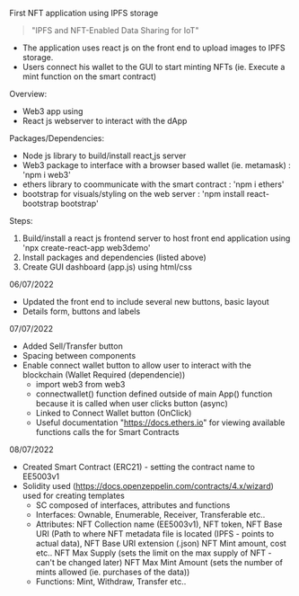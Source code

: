 First NFT application using IPFS storage 

> "IPFS and NFT-Enabled Data Sharing for IoT"

* The application uses react js on the front end to upload images to IPFS storage.
* Users connect his wallet to the GUI to start minting NFTs (ie. Execute a mint function on the smart contract)


Overview:
* Web3 app using
* React js webserver to interact with the dApp


Packages/Dependencies:
* Node js library to build/install react,js server
* Web3 package to interface with a browser based wallet (ie. metamask) : 'npm i web3'
* ethers library to coommunicate with the smart contract : 'npm i ethers'
* bootstrap for visuals/styling on the web server : 'npm install react-bootstrap bootstrap'


Steps:
1. Build/install a react js frontend server to host front end application using 'npx create-react-app web3demo'
2. Install packages and dependencies (listed above)
3. Create GUI dashboard (app.js) using html/css


06/07/2022
* Updated the front end to include several new buttons, basic layout
* Details form, buttons and labels


07/07/2022
* Added Sell/Transfer button
* Spacing between components
* Enable connect wallet button to allow user to interact with the blockchain (Wallet Required (dependencie))
    - import web3 from web3
    - connectwallet() function defined outside of main App() function because it is called when user clicks button (async)
    - Linked to Connect Wallet button (OnClick)
    - Useful documentation "https://docs.ethers.io" for viewing available functions calls the for Smart Contracts

08/07/2022
* Created Smart Contract (ERC21) - setting the contract name to EE5003v1
* Solidity used (https://docs.openzeppelin.com/contracts/4.x/wizard) used for creating templates
    - SC composed of interfaces, attributes and functions 
    - Interfaces: Ownable, Enumerable, Receiver, Transferable etc..
    - Attributes: 
        NFT Collection name (EE5003v1), 
        NFT token, 
        NFT Base URI (Path to where NFT metadata file is located (IPFS - points to actual data), 
        NFT Base URI extension (.json)
        NFT Mint amount, cost etc..
        NFT Max Supply (sets the limit on the max supply of NFT - can't be changed later)
        NFT Max Mint Amount (sets the number of mints allowed (ie. purchases of the data))
    - Functions: Mint, Withdraw, Transfer etc..
